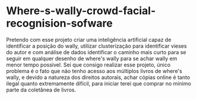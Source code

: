 # Where-s-wally-crowd-facial-recognision-sofware

Pretendo com esse projeto criar uma inteligência artificial capaz de identificar a posição do wally, utilizar clusterização para identificar vieses do autor e com análise de dados identificar o caminho mais curto para se seguir em qualquer desenho de where's wally para se achar wally em menor tempo possível. Sei que consigo realizar esse projeto, único problema é o fato que não tenho acesso aos múltiplos livros de where's wally, e devido a natureza dos direitos autorais, achar cópias online é tanto ilegal quanto extremamente difícil, para iniciar terei que comprar no mínimo parte da coletânea de livros.
